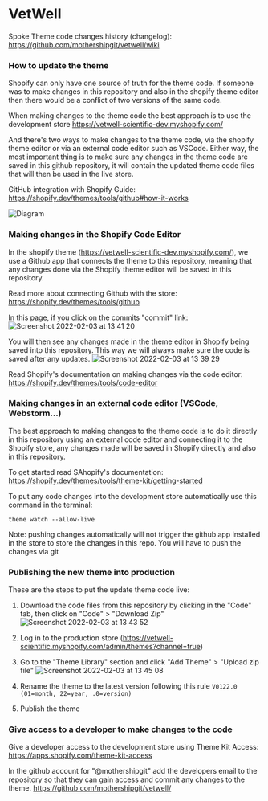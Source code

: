 # VetWell

Spoke Theme code changes history (changelog): https://github.com/mothershipgit/vetwell/wiki 

### How to update the theme

Shopify can only have one source of truth for the theme code.
If someone was to make changes in this repository and also in the
shopify theme editor then there would be a conflict of two versions
of the same code.

When making changes to the theme code the best approach is to use 
the development store https://vetwell-scientific-dev.myshopify.com/

And there's two ways to make changes to the theme code, via the
shopify theme editor or via an external code editor such as VSCode. 
Either way, the most important thing is to make sure any changes in 
the theme code are saved in this github repository, it will contain
the updated theme code files that will then be used in the live store.

GitHub integration with Shopify Guide: https://shopify.dev/themes/tools/github#how-it-works

![Diagram](https://cdn.shopify.com/s/files/1/0611/4770/9678/files/diagram-2.jpg?v=1642496925)
### Making changes in the Shopify Code Editor

In the shopify theme (https://vetwell-scientific-dev.myshopify.com/), we use a Github app that connects the theme to
this repository, meaning that any changes done via the Shopify theme editor
will be saved in this repository.

Read more about connecting Github with the store: https://shopify.dev/themes/tools/github

In this page, if you click on the commits "commit" link:
![Screenshot 2022-02-03 at 13 41 20](https://user-images.githubusercontent.com/97894133/152344928-a85a314e-c70c-4abc-95f2-d026fc1bbf34.jpg)


You will then see any changes made in the theme editor in Shopify being saved into this repository. This way we will always make sure the code is saved after any updates.
![Screenshot 2022-02-03 at 13 39 29](https://user-images.githubusercontent.com/97894133/152344572-ec6d8bb5-c2f5-44f0-8478-6d70413141f2.jpg)


Read Shopify's documentation on making changes via the code editor: https://shopify.dev/themes/tools/code-editor

### Making changes in an external code editor (VSCode, Webstorm...)

The best approach to making changes to the theme code is to do it
directly in this repository using an external code editor and connecting 
it to the Shopify store, any changes made will be saved in Shopify directly 
and also in this repository.

To get started read SAhopify's documentation: https://shopify.dev/themes/tools/theme-kit/getting-started

To put any code changes into the development store automatically use 
this command in the terminal:
```angular2html
theme watch --allow-live
```

Note: pushing changes automatically will not trigger the github app installed
in the store to store the changes in this repo. You will have to push
the changes via git

### Publishing the new theme into production

These are the steps to put the update theme code live:

1. Download the code files from this repository by clicking in the "Code" tab, then click on "Code" > "Download Zip"
![Screenshot 2022-02-03 at 13 43 52](https://user-images.githubusercontent.com/97894133/152345178-a775f001-9f11-46bb-bf94-6a5df7e185f3.jpg)

2. Log in to the production store (https://vetwell-scientific.myshopify.com/admin/themes?channel=true)
3. Go to the "Theme Library" section and click "Add Theme" > "Upload zip file"
![Screenshot 2022-02-03 at 13 45 08](https://user-images.githubusercontent.com/97894133/152345377-bfb98efa-c4c1-44fd-9cf4-d4f7e8879d57.jpg)
4. Rename the theme to the latest version following this rule `V0122.0 (01=month, 22=year, .0=version)`
5. Publish the theme

### Give access to a developer to make changes to the code

Give a developer access to the development store using Theme Kit Access:
https://apps.shopify.com/theme-kit-access

In the github account for "@mothershipgit" add the developers email to 
the repository so that they can gain access and commit any changes to the 
theme. https://github.com/mothershipgit/vetwell/



